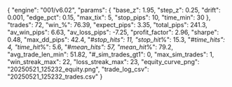 {
  "engine": "001/v6.02",
  "params": {
    "base_z": 1.95,
    "step_z": 0.25,
    "drift": 0.001,
    "edge_pct": 0.15,
    "max_tix": 5,
    "stop_pips": 10,
    "time_min": 30
  },
  "trades": 72,
  "win_%": 76.39,
  "expect_pips": 3.35,
  "total_pips": 241.3,
  "av_win_pips": 6.63,
  "av_loss_pips": -7.25,
  "profit_factor": 2.96,
  "sharpe": 0.48,
  "max_dd_pips": 42.4,
  "#_stop_hits": 11,
  "stop_hit_%": 15.3,
  "#_time_hits": 4,
  "time_hit_%": 5.6,
  "#_mean_hits": 57,
  "mean_hit_%": 79.2,
  "avg_trade_len_min": 51.82,
  "#_sim_trades_gt1": 0,
  "max_sim_trades": 1,
  "win_streak_max": 22,
  "loss_streak_max": 23,
  "equity_curve_png": "20250521_125232_equity.png",
  "trade_log_csv": "20250521_125232_trades.csv"
}